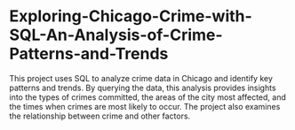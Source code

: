 # Exploring-Chicago-Crime-with-SQL-An-Analysis-of-Crime-Patterns-and-Trends
This project uses SQL to analyze crime data in Chicago and identify key patterns and trends. By querying the data, this analysis provides insights into the types of crimes committed, the areas of the city most affected, and the times when crimes are most likely to occur. The project also examines the relationship between crime and other factors.
